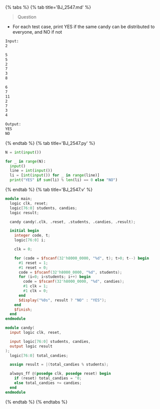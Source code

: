 {% tabs %}
{% tab title='BJ_2547.md' %}

> Question

* For each test case, print YES if the same candy can be distributed to everyone, and NO if not

```txt
Input:
2

5
5
2
7
3
8

6
7
11
2
7
3
4

Output:
YES
NO
```

{% endtab %}
{% tab title='BJ_2547.py' %}

```py
N = int(input())

for _ in range(N):
  input()
  line = int(input())
  li = [int(input()) for _ in range(line)]
  print("YES" if sum(li) % len(li) == 0 else "NO")
```

{% endtab %}
{% tab title='BJ_2547.v' %}

```v
module main;
  logic clk, reset;
  logic[76:0] students, candies;
  logic result;

  candy candy(.clk, .reset, .students, .candies, .result);

  initial begin
    integer code, t;
    logic[76:0] i;

    clk = 0;

    for (code = $fscanf(32'h8000_0000, "%d", t); t>0; t--) begin
      #1 reset = 1;
      #1 reset = 0;
      code = $fscanf(32'h8000_0000, "%d", students);
      for (i=0; i<students; i++) begin
        code = $fscanf(32'h8000_0000, "%d", candies);
        #1 clk = 1;
        #1 clk = 0;
      end
      $display("%0s", result ? "NO" : "YES");
    end
    $finish;
  end
endmodule

module candy(
  input logic clk, reset,

  input logic[76:0] students, candies,
  output logic result
);
  logic[76:0] total_candies;

  assign result = |(total_candies % students);

  always_ff @(posedge clk, posedge reset) begin
    if (reset) total_candies = '0;
    else total_candies += candies;
  end
endmodule
```

{% endtab %}
{% endtabs %}
